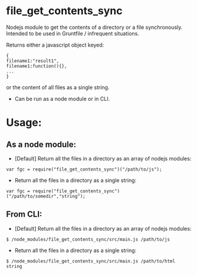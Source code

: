 file_get_contents_sync
======================

Nodejs module to get the contents of a directory or a file synchronously.
Intended to be used in Gruntfile / infrequent situations.
 
Returns either a javascript object keyed: 

```
{
filename1:"result1",
filename1:function(){},
...
} 
```

or the content of all files as a single string. 

- Can be run as a node module or in CLI.




# Usage:

## As a node module:

- [Default] Return all the files in a directory as an array of nodejs modules:

```
var fgc = require("file_get_contents_sync")("/path/to/js");
```

- Return all the files in a directory as a single string:

```
var fgc = require("file_get_contents_sync")("/path/to/somedir","string");
```

## From CLI:


- [Default] Return all the files in a directory as an array of nodejs modules:

```
$ /node_modules/file_get_contents_sync/src/main.js /path/to/js
```

- Return all the files in a directory as a single string:

```
$ /node_modules/file_get_contents_sync/src/main.js /path/to/html string
```